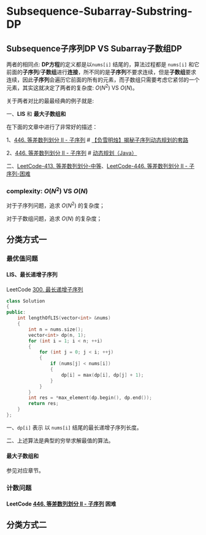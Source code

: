 # Subsequence-Subarray-Substring-DP



## Subsequence子序列DP VS Subarray子数组DP

两者的相同点: **DP方程**的定义都是以`nums[i]` 结尾的，算法过程都是 `nums[i]` 和它前面的**子序列**/**子数组**进行**连接**，所不同的是**子序列**不要求连续，但是**子数组**要求连续，因此**子序列**会遍历它前面的所有的元素，而子数组只需要考虑它紧邻的一个元素，其实这就决定了两者的复杂度: $O(N^2)$ VS $O(N)$。

关于两者对比的最最经典的例子就是:

一、**LIS** 和 **最大子数组和**

在下面的文章中进行了非常好的描述：

1、[446. 等差数列划分 II - 子序列](https://leetcode-cn.com/problems/arithmetic-slices-ii-subsequence/) # [【负雪明烛】揭秘子序列动态规划的套路](https://leetcode-cn.com/problems/arithmetic-slices-ii-subsequence/solution/fu-xue-ming-zhu-jie-mi-zi-xu-lie-dong-ta-gepk/)

2、[446. 等差数列划分 II - 子序列](https://leetcode-cn.com/problems/arithmetic-slices-ii-subsequence/) # [动态规划（Java）](https://leetcode-cn.com/problems/arithmetic-slices-ii-subsequence/solution/dong-tai-gui-hua-java-by-liweiwei1419-jc84/)

二、[LeetCode-413. 等差数列划分-中等](https://leetcode-cn.com/problems/arithmetic-slices/)、[LeetCode-446. 等差数列划分 II - 子序列-困难](https://leetcode-cn.com/problems/arithmetic-slices-ii-subsequence/)

### complexity: $O(N^2)$ VS $O(N)$

对于子序列问题，追求 $O(N^2)$ 的复杂度；

对于子数组问题，追求 $O(N)$ 的复杂度； 

## 分类方式一



### 最优值问题

#### LIS、最长递增子序列

LeetCode [300. 最长递增子序列](https://leetcode-cn.com/problems/longest-increasing-subsequence/) 

```c++
class Solution
{
public:
	int lengthOfLIS(vector<int> &nums)
	{
		int n = nums.size();
		vector<int> dp(n, 1);
		for (int i = 1; i < n; ++i)
		{
			for (int j = 0; j < i; ++j)
			{
				if (nums[j] < nums[i])
				{
					dp[i] = max(dp[i], dp[j] + 1);
				}
			}
		}
		int res = *max_element(dp.begin(), dp.end());
		return res;
	}
};
```

一、`dp[i]` 表示 以 `nums[i]` 结尾的最长递增子序列长度。

二、上述算法是典型的穷举求解最值的算法。

#### 最大子数组和

参见对应章节。



### 计数问题

#### LeetCode [446. 等差数列划分 II - 子序列](https://leetcode-cn.com/problems/arithmetic-slices-ii-subsequence/) 困难



## 分类方式二

